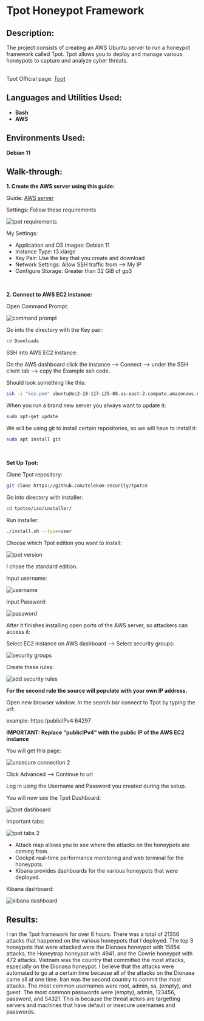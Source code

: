 <h1>Tpot Honeypot Framework</h1>

<h2>Description:</h2>
The project consists of creating an AWS Ubuntu server to run a honeypot framework called Tpot. Tpot allows you to deploy and manage various honeypots to capture and analyze cyber threats.
<br/>
<br/>

Tpot Official page: [Tpot](https://github.com/telekom-security/tpotce)
<br />

<h2>Languages and Utilities Used:</h2>

- <b>Bash</b> 
- <b>AWS</b>

<h2>Environments Used:</h2>

<b>Debian 11</b>

<h2>Walk-through:</h2>

<b>1. Create the AWS server using this guide:</b>

Guide: [AWS server](https://github.com/ntieu4328/AWS-EC2-Server)

Settings:
Follow these requirements

![tpot requirements](https://github.com/ntieu4328/Tpot/assets/156137990/6653058c-5c1a-4426-b8a1-8b07b49a94b5)

My Settings:
  - Application and OS Images: Debian 11
  - Instance Type: t3.xlarge
  - Key Pair: Use the key that you create and download
  - Network Settings: Allow SSH traffic from --> My IP
  - Configure Storage: Greater than 32 GiB of gp3
<br/>

<b>2. Connect to AWS EC2 instance:</b>

Open Command Prompt:

![command prompt](https://github.com/ntieu4328/Tpot/assets/156137990/6a6fbe69-52e3-48a3-a172-60cc7c31ac6c)

Go into the directory with the Key pair:
```bash
cd Downloads
```

SSH into AWS EC2 instance:

On the AWS dashboard click the instance --> Connect --> under the SSH client tab --> copy the Example ssh code.

Should look something like this:
```bash
ssh -i "key.pem" ubuntu@ec2-18-117-125-88.us-east-2.compute.amazonaws.com
```
When you run a brand new server you always want to update it:
```bash
sudo apt-get update
```
We will be using git to install certain repositories, so we will have to install it:
```bash
sudo apt install git
```
<br/>

<b>Set Up Tpot:</b>

Clone Tpot repository:
```bash
git clone https://github.com/telekom-security/tpotce
```
Go into directory with installer:
```bash
cd tpotce/iso/installer/
```
Run installer:
```bash
./install.sh --type=user
```
Choose which Tpot edition you want to install:

![tpot version](https://github.com/ntieu4328/Tpot/assets/156137990/e61b6b96-df3e-47f3-9974-f09061724e3c)

I chose the standard edition.

Input username:

![username](https://github.com/ntieu4328/Tpot/assets/156137990/6e074f54-42f0-41d2-bc25-aeedec1ba545)

Input Password:

![password](https://github.com/ntieu4328/Tpot/assets/156137990/7c6a8d87-5b62-445e-bd03-c6311514ca69)

After it finishes installing open ports of the AWS server, so attackers can access it:

Select EC2 instance on AWS dashboard --> Select security groups:

![security groups](https://github.com/ntieu4328/Tpot/assets/156137990/75a1d97a-4302-427a-8a6b-e2d4b78ef2db)

Create these rules:

![add security rules](https://github.com/ntieu4328/Tpot/assets/156137990/24b975a1-8bfd-4be9-ac19-7e921e47a9b8)

<b>For the second rule the source will populate with your own IP address.</b>

Open new browser window. In the search bar connect to Tpot by typing the url:

example: https:/publicIPv4:64297

<b>IMPORTANT: Replace "publicIPv4" with the public IP of the AWS EC2 instance</b>

You will get this page:

![unsecure connection 2](https://github.com/ntieu4328/Tpot/assets/156137990/736b8485-b391-4ea0-8637-fa28babeac40)

Click Advanced --> Continue to url

Log in using the Username and Password you created during the setup.

You will now see the Tpot Dashboard:

![tpot dashboard](https://github.com/ntieu4328/Tpot/assets/156137990/f59d97ab-c336-4e17-97b4-e6ae2bee500e)

Important tabs:

![tpot tabs 2](https://github.com/ntieu4328/Tpot/assets/156137990/d9437324-0735-4ff9-b3fb-3a4f81865689)

- Attack map allows you to see where the attacks on the honeypots are coming from.
- Cockpit real-time performance monitoring and web terminal for the honeypots.
- Kibana provides dashboards for the various honeypots that were deployed.

Kibana dashboard:

![kibana dashboard](https://github.com/ntieu4328/Tpot/assets/156137990/aceb9d00-d9f4-4acb-80fd-3017ac526b01)

<h2>Results:</h2>

I ran the Tpot framework for over 6 hours. There was a total of 21356 attacks that happened on the various honeypots that I deployed. The top 3 honeypots that were attacked were the Dionaea honeypot with 15854 attacks, the Honeytrap honeypot with 4941, and the Cowrie honeypot with 472 attacks. Vietnam was the country that committed the most attacks, especially on the Dionaea honeypot. I believe that the attacks were automated to go at a certain time because all of the attacks on the Dionaea came all at one time. Iran was the second country to commit the most attacks. The most common usernames were root, admin, sa, (empty), and guest. The most common passwords were (empty), admin, 123456, password, and 54321. This is because the threat actors are targetting servers and machines that have default or insecure usernames and passwords.
